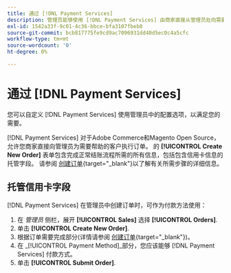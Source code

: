 ```yaml
---
title: 通过 [!DNL Payment Services]
description: 管理员能够使用 [!DNL Payment Services] 由商家直接从管理员处向需要帮助的客户发送。
exl-id: 1542a33f-9c01-4c36-bbce-bfa3107fbeb8
source-git-commit: bcb817775fe9cd9ac7096931dd40d5ec0c4a5cfc
workflow-type: tm+mt
source-wordcount: '0'
ht-degree: 0%

---
```


# 通过 [!DNL Payment Services]

您可以自定义 [!DNL Payment Services] 使用管理员中的配置选项，以满足您的需要。

[!DNL Payment Services] 对于Adobe Commerce和Magento Open Source，允许您商家直接向管理员为需要帮助的客户执行订单。 的 **[!UICONTROL Create New Order]** 表单包含完成正常结账流程所需的所有信息，包括包含信用卡信息的托管字段。 请参阅 [创建订单](https://docs.magento.com/user-guide/customers/customer-account-create-order.html){target=&quot;_blank&quot;}以了解有关所需步骤的详细信息。

## 托管信用卡字段

[!DNL Payment Services] 在管理员中创建订单时，可作为付款方法使用：

1. 在 _管理员_ 侧栏，展开 **[!UICONTROL Sales]** 选择 **[!UICONTROL Orders]**.
1. 单击 **[!UICONTROL Create New Order]**.
1. 根据订单需要完成部分(详情请参阅 [创建订单](https://docs.magento.com/user-guide/customers/customer-account-create-order.html){target=&quot;_blank&quot;})。
1. 在 _[!UICONTROL Payment Method]_部分，您应该能够 [!DNL Payment Services] 付款方式。
1. 单击 **[!UICONTROL Submit Order]**.
